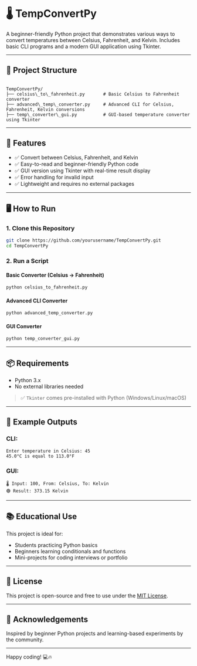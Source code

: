 
# 🌡️ TempConvertPy

A beginner-friendly Python project that demonstrates various ways to convert temperatures between Celsius, Fahrenheit, and Kelvin. Includes basic CLI programs and a modern GUI application using Tkinter.

---

## 📁 Project Structure

```

TempConvertPy/
├── celsius\_to\_fahrenheit.py       # Basic Celsius to Fahrenheit converter
├── advanced\_temp\_converter.py     # Advanced CLI for Celsius, Fahrenheit, Kelvin conversions
├── temp\_converter\_gui.py          # GUI-based temperature converter using Tkinter

````

---

## 🚀 Features

- ✅ Convert between Celsius, Fahrenheit, and Kelvin
- ✅ Easy-to-read and beginner-friendly Python code
- ✅ GUI version using Tkinter with real-time result display
- ✅ Error handling for invalid input
- ✅ Lightweight and requires no external packages

---

## 🖥️ How to Run

### 1. Clone this Repository

```bash
git clone https://github.com/yourusername/TempConvertPy.git
cd TempConvertPy
````

### 2. Run a Script

#### Basic Converter (Celsius → Fahrenheit)

```bash
python celsius_to_fahrenheit.py
```

#### Advanced CLI Converter

```bash
python advanced_temp_converter.py
```

#### GUI Converter

```bash
python temp_converter_gui.py
```

---

## 📦 Requirements

* Python 3.x
* No external libraries needed

> ✅ `Tkinter` comes pre-installed with Python (Windows/Linux/macOS)

---

## 📌 Example Outputs

### CLI:

```
Enter temperature in Celsius: 45
45.0°C is equal to 113.0°F
```

### GUI:

```
🌡️ Input: 100, From: Celsius, To: Kelvin
🟢 Result: 373.15 Kelvin
```

---

## 📚 Educational Use

This project is ideal for:

* Students practicing Python basics
* Beginners learning conditionals and functions
* Mini-projects for coding interviews or portfolio

---

## 📝 License

This project is open-source and free to use under the [MIT License](LICENSE).

---

## 🙌 Acknowledgements

Inspired by beginner Python projects and learning-based experiments by the community.

---

Happy coding! 💻🔥
```
